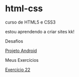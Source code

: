 # html-css

curso de HTML5 e CSS3

estou aprendendo a criar sites kk!

Desafios

<a href="https://ifoxelement.github.io/projeto-android/">Projeto Android</a>

Meus Exercícios

<a href="https://ifoxelement.github.io/exercicios/ex022/">Exercício 22</a>